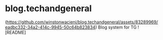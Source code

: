 # blog.techandgeneral
(https://github.com/winstonwacieni/blog.techandgeneral/assets/83289969/eadbc332-34a2-414c-9945-50c64b823834)
Blog system for TG
![README]
